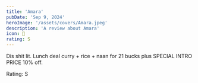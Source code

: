 ```yaml
---
title: 'Amara'
pubDate: 'Sep 9, 2024'
heroImage: '/assets/covers/Amara.jpeg'
description: 'A review about Amara'
icon: 🍛
rating: S
---
```


Dis shit lit. Lunch deal curry + rice + naan for 21 bucks plus SPECIAL INTRO PRICE 10% off.

Rating: S
